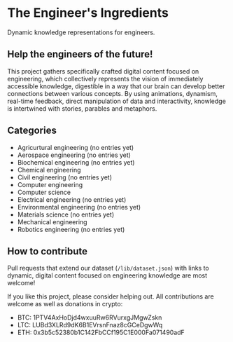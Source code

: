 # The Engineer's Ingredients

Dynamic knowledge representations for engineers.

## Help the engineers of the future!

This project gathers specifically crafted digital content focused on engineering, which collectively represents the vision of immediately accessible knowledge, digestible in a way that our brain can develop better connections between various concepts. By using animations, dynamism, real-time feedback, direct manipulation of data and interactivity, knowledge is intertwined with stories, parables and metaphors.

## Categories

* Agricurtural engineering (no entries yet)
* Aerospace engineering (no entries yet)
* Biochemical engineering (no entries yet)
* Chemical engineering
* Civil engineering (no entries yet)
* Computer engineering
* Computer science
* Electrical engineering (no entries yet)
* Environmental engineering (no entries yet)
* Materials science (no entries yet)
* Mechanical engineering
* Robotics engineering (no entries yet)

## How to contribute

Pull requests that extend our dataset (`/lib/dataset.json`) with links to dynamic, digital content focused on engineering knowledge are most welcome!

If you like this project, please consider helping out. All contributions are welcome as well as donations in crypto:

- BTC: 1PTV4AxHoDjd4wxuuRw6RVurxgJMgwZskn
- LTC: LUBd3XLRd9dK6B1EVrsnFnaz8cGCeDgwWq
- ETH: 0x3b5c52380b1C142FbCCf195C1E000Fa071490adF

